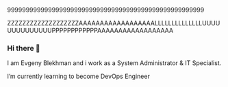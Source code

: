 99999999999999999999999999999999999999999999999999999





ZZZZZZZZZZZZZZZZZZZAAAAAAAAAAAAAAAAAALLLLLLLLLLLLLLUUUUUUUUUUUUUUPPPPPPPPPPPPAAAAAAAAAAAAAAAAAA









### Hi there 👋

I am Evgeny Blekhman and i work as a System Administrator & IT Specialist.

I’m currently learning to become DevOps Engineer


